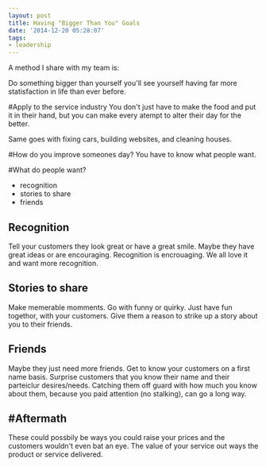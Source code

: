 ```yaml
---
layout: post
title: Having "Bigger Than You" Goals
date: '2014-12-20 05:28:07'
tags:
- leadership
---
```


A method I share with my team is:

Do something bigger than yourself you'll see yourself having far more statisfaction in life than ever before.

#Apply to the service industry
You don't just have to make the food and put it in their hand, but you can make every atempt to alter their day for the better.

Same goes with fixing cars, building websites, and cleaning houses.

#How do you improve someones day?
You have to know what people want.

#What do people want?
- recognition
- stories to share
- friends

## Recognition
Tell your customers they look great or have a great smile. Maybe they have great ideas or are encouraging. Recognition is encrouaging. We all love it and want more recognition.

## Stories to share
Make memerable momments. Go with funny or quirky. Just have fun togethor, with your customers. Give them a reason to strike up a story about you to their friends.

## Friends
Maybe they just need more friends. Get to know your customers on a first name basis. Surprise customers that you know their name and their parteiclur desires/needs. Catching them off guard with how much you know about them, because you paid attention (no stalking), can go a long way.

## #Aftermath
These could possbily be ways you could raise your prices and the customers wouldn't even bat an eye. The value of your service out ways the product or service delivered.